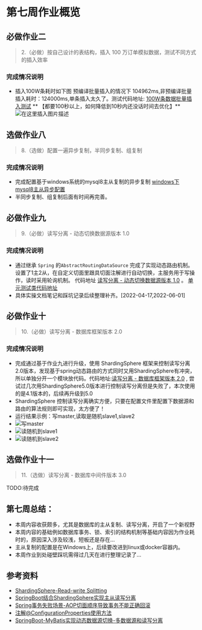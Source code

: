 # 第七周作业概览

## 必做作业二

> 2.（必做）按自己设计的表结构，插入 100 万订单模拟数据，测试不同方式的插入效率
>

### 完成情况说明

- 插入100W条耗时如下图 预编译批量插入的情况下
  104962ms,非预编译批量插入耗时：124000ms,单条插入太久了。测试代码地址: [100W条数据批量插入测试](https://github.com/lvzbOne/mygeekbangwork/blob/master/src/test/java/week5/question_10/jdbc04_test/DataSourceInsertTest.java) **
  【都要100秒以上，如何降低到10秒内还没话时间去优化】**
  ![在这里插入图片描述](https://img-blog.csdnimg.cn/7580d197a39747b883d74ae3253921fc.png?x-oss-process=image/watermark,type_d3F5LXplbmhlaQ,shadow_50,text_Q1NETiBATHZRaUZlbg==,size_20,color_FFFFFF,t_70,g_se,x_16)

## 选做作业八

> 8.（选做）配置一遍异步复制，半同步复制、组复制
>

### 完成情况说明

- 完成配置基于windows系统的mysql8主从复制的异步复制 [windows下mysql8主从异步配置](https://github.com/lvzbOne/mygeekbangwork/blob/master/src/main/java/week7/windowsMySQL8%E4%B8%BB%E4%BB%8E%E9%85%8D%E7%BD%AE.md)
- 半同步复制、组复制后面有时间再完善。

## 必做作业九

> 9.（必做）读写分离 - 动态切换数据源版本 1.0
>

### 完成情况说明

- 通过继承 `Spring` 的`AbstractRoutingDataSource` 完成了实现动态路由机制。设置了1主2从，在自定义切面里跟具切面注解进行自动切换，主服务用于写操作，读时采用轮询机制。
  代码地址 [读写分离 - 动态切换数据源版本 1.0](https://github.com/lvzbOne/mygeekbangwork/tree/master/homework/dynamic_data_source)
  。   [单元测试类代码地址](https://github.com/lvzbOne/mygeekbangwork/blob/master/homework/dynamic_data_source/src/test/java/com/example/dynamic_data_source/service/impl/OrderServiceImplTest.java)
- 具体实操文档笔记和踩坑记录后续整理补齐。[2022-04-17,2022-06-01]

## 必做作业十

> 10.（必做）读写分离 - 数据库框架版本 2.0
>

### 完成情况说明

- 完成通过基于作业九进行升级，使用 ShardingSphere
  框架来控制读写分离2.0版本，发现基于spring动态路由的方式同时又用ShardingSphere有冲突，所以单独分开一个模块放代码。代码地址:[读写分离 - 数据库框架版本 2.0](https://github.com/lvzbOne/mygeekbangwork/blob/master/homework/shardingsphere_work/src/test/java/com/example/shardingsphere_work/service/impl/OrderShardingServiceImplTest.java)
  , 尝试过几次用ShardingSphere5.0版本进行控制读写分离但是失败了，本次使用的是4.1版本的，后续再升级到5.0
- ShardingSphere 控制读写分离确实方便，只要在配置文件里配置下数据源和路由的算法规则即可实现，太方便了！
- 运行结果示例：写master,读取是随机slave1,slave2
- ![写master](https://img-blog.csdnimg.cn/b1ead446ea0841ffa8177a60d415a6c4.png?x-oss-process=image/watermark,type_d3F5LXplbmhlaQ,shadow_50,text_Q1NETiBATHZRaUZlbg==,size_20,color_FFFFFF,t_70,g_se,x_16)
- ![读随机到slave1](https://img-blog.csdnimg.cn/9e01ef809c7a42b1b5cb9003124110ca.png?x-oss-process=image/watermark,type_d3F5LXplbmhlaQ,shadow_50,text_Q1NETiBATHZRaUZlbg==,size_20,color_FFFFFF,t_70,g_se,x_16)
- ![读随机到slave2](https://img-blog.csdnimg.cn/0c6967e974204d5e8758668fd25d4211.png?x-oss-process=image/watermark,type_d3F5LXplbmhlaQ,shadow_50,text_Q1NETiBATHZRaUZlbg==,size_20,color_FFFFFF,t_70,g_se,x_16)

## 选做作业十一

> 11.（选做）读写分离 - 数据库中间件版本 3.0
>
TODO:待完成

## 第七周总结：

- 本周内容收获颇多，尤其是数据库的主从复制、读写分离，开启了一个新视野
- 本周内容的基础例如数据库事务、锁、索引的结构机制等基础内容因为作业耗时的，原因深入涉及较浅，短板还是存在...
- 主从复制的配置是在Windows上，后续要改进到linux或docker容器内。
- 本周作业到处碰壁踩坑需得过几天在进行整理记录了...


## 参考资料
- [ ShardingSphere-Read-write Splitting](https://shardingsphere.apache.org/document/4.1.1/cn/manual/sharding-jdbc/usage/read-write-splitting/#%E4%BD%BF%E7%94%A8spring)
- [SpringBoot结合ShardingSphere实现主从读写分离](https://www.cnblogs.com/starcrm/p/12933627.html#:~:text=SpringBoot%E7%BB%93%E5%90%88ShardingSphere%E5%AE%9E%E7%8E%B0%E4%B8%BB%E4%BB%8E%E8%AF%BB%E5%86%99%E5%88%86%E7%A6%BB,ShardingSphere%E6%98%AF%E4%B8%80%E5%A5%97%E5%BC%80%E6%BA%90%E7%9A%84%E5%88%86%E5%B8%83%E5%BC%8F%E6%95%B0%E6%8D%AE%E5%BA%93%E4%B8%AD%E9%97%B4%E4%BB%B6%E8%A7%A3%E5%86%B3%E6%96%B9%E6%A1%88%E7%BB%84%E6%88%90%E7%9A%84%E7%94%9F%E6%80%81%E5%9C%88%EF%BC%8C%E5%AE%83%E7%94%B1ShardingSphere-JDBC%E3%80%81ShardingSphere-Proxy%E5%92%8CShardingSphere-Sidecar%EF%BC%88%E8%AE%A1%E5%88%92%E4%B8%AD%EF%BC%89%E8%BF%993%E6%AC%BE%E7%9B%B8%E4%BA%92%E7%8B%AC%E7%AB%8B%E7%9A%84%E4%BA%A7%E5%93%81%E7%BB%84%E6%88%90%E3%80%82)
- [Spring事务失败场景-AOP切面顺序导致事务不能正确回滚](https://www.programminghunter.com/article/65982417362/)
- [注解@ConfigurationProperties使用方法](https://www.cnblogs.com/tian874540961/p/12146467.html)
- [SpringBoot-MyBatis实现动态数据源切换-多数据源和读写分离](https://hellowoodes.blog.csdn.net/article/details/78861442?spm=1001.2101.3001.6650.2&utm_medium=distribute.pc_relevant.none-task-blog-2~default~CTRLIST~Rate-2.pc_relevant_paycolumn_v3&depth_1-utm_source=distribute.pc_relevant.none-task-blog-2~default~CTRLIST~Rate-2.pc_relevant_paycolumn_v3&utm_relevant_index=5)